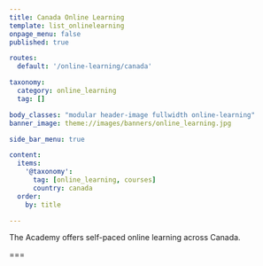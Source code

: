 ```yaml
---
title: Canada Online Learning
template: list_onlinelearning
onpage_menu: false
published: true

routes:
  default: '/online-learning/canada'

taxonomy:
  category: online_learning
  tag: []

body_classes: "modular header-image fullwidth online-learning"
banner_image: theme://images/banners/online_learning.jpg

side_bar_menu: true

content:
  items:
    '@taxonomy':
      tag: [online_learning, courses]
      country: canada
  order:
    by: title

---
```


The Academy offers self-paced online learning across Canada.

===
